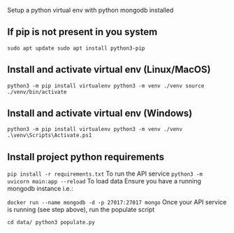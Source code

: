 Setup a python virtual env with python mongodb installed
## If pip is not present in you system
`sudo apt update
sudo apt install python3-pip`

## Install and activate virtual env (Linux/MacOS)
`python3 -m pip install virtualenv
python3 -m venv ./venv
source ./venv/bin/activate`

## Install and activate virtual env (Windows)
`python3 -m pip install virtualenv
python3 -m venv ./venv
.\venv\Scripts\Activate.ps1`

## Install project python requirements
`pip install -r requirements.txt`
To run the API service
`python3 -m uvicorn main:app --reload`
To load data
Ensure you have a running mongodb instance i.e.:

`docker run --name mongodb -d -p 27017:27017 mongo`
Once your API service is running (see step above), run the populate script

`cd data/
python3 populate.py`
